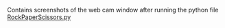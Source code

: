 Contains screenshots of the web cam window after running the python file [RockPaperScissors.py](https://github.com/RishPoria/RockPaperScissors/blob/main/FinalProject/RockPaperScissors.py)
